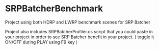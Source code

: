 # SRPBatcherBenchmark
Project using both HDRP and LWRP benchmark scenes for SRP Batcher

Project also includes SRPBatcherProfiler.cs script that you could paste in your project in order to see SRP Batcher benefit in your project. ( toggle it ON/OFF during PLAY using F9 key )

